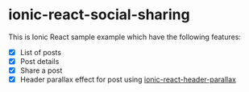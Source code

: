 # ionic-react-social-sharing

This is Ionic React sample example which have the following features: 

- [x] List of posts
- [x] Post details  
- [x] Share a post
- [x] Header parallax effect for post using [ionic-react-header-parallax](https://github.com/ahmnouira/ionic-react-header-parallax)

